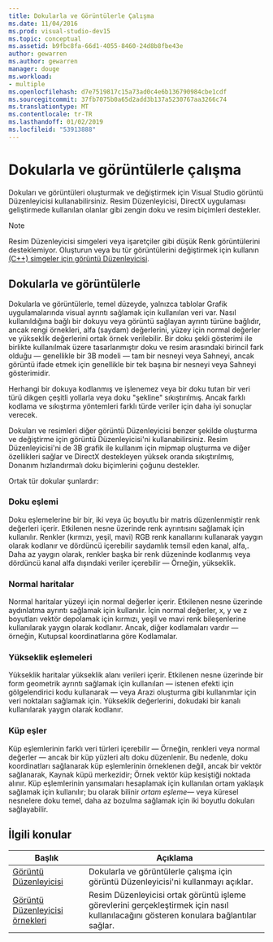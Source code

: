 ```yaml
---
title: Dokularla ve Görüntülerle Çalışma
ms.date: 11/04/2016
ms.prod: visual-studio-dev15
ms.topic: conceptual
ms.assetid: b9fbc8fa-66d1-4055-8460-24d8b8fbe43e
author: gewarren
ms.author: gewarren
manager: douge
ms.workload:
- multiple
ms.openlocfilehash: d7e7519817c15a73ad0c4e6b136790984cbe1cdf
ms.sourcegitcommit: 37fb7075b0a65d2add3b137a5230767aa3266c74
ms.translationtype: MT
ms.contentlocale: tr-TR
ms.lasthandoff: 01/02/2019
ms.locfileid: "53913888"
---
```

# <a name="work-with-textures-and-images"></a>Dokularla ve görüntülerle çalışma

Dokuları ve görüntüleri oluşturmak ve değiştirmek için Visual Studio görüntü Düzenleyicisi kullanabilirsiniz. Resim Düzenleyicisi, DirectX uygulaması geliştirmede kullanılan olanlar gibi zengin doku ve resim biçimleri destekler.

> [!NOTE]
> Resim Düzenleyicisi simgeleri veya işaretçiler gibi düşük Renk görüntülerini desteklemiyor. Oluşturun veya bu tür görüntülerini değiştirmek için kullanın [(C++) simgeler için görüntü Düzenleyicisi](/cpp/windows/image-editor-for-icons).

## <a name="textures-and-images"></a>Dokularla ve görüntülerle

Dokularla ve görüntülerle, temel düzeyde, yalnızca tablolar Grafik uygulamalarında visual ayrıntı sağlamak için kullanılan veri var. Nasıl kullanıldığına bağlı bir dokuyu veya görüntü sağlayan ayrıntı türüne bağlıdır, ancak rengi örnekleri, alfa (saydam) değerlerini, yüzey için normal değerler ve yükseklik değerlerini ortak örnek verilebilir. Bir doku şekli gösterimi ile birlikte kullanılmak üzere tasarlanmıştır doku ve resim arasındaki birincil fark olduğu — genellikle bir 3B modeli — tam bir nesneyi veya Sahneyi, ancak görüntü ifade etmek için genellikle bir tek başına bir nesneyi veya Sahneyi gösterimidir.

Herhangi bir dokuya kodlanmış ve işlenemez veya bir doku tutan bir veri türü dikgen çeşitli yollarla veya doku "şekline" sıkıştırılmış. Ancak farklı kodlama ve sıkıştırma yöntemleri farklı türde veriler için daha iyi sonuçlar verecek.

Dokuları ve resimleri diğer görüntü Düzenleyicisi benzer şekilde oluşturma ve değiştirme için görüntü Düzenleyicisi'ni kullanabilirsiniz. Resim Düzenleyicisi'ni de 3B grafik ile kullanım için mipmap oluşturma ve diğer özellikleri sağlar ve DirectX destekleyen yüksek oranda sıkıştırılmış, Donanım hızlandırmalı doku biçimlerini çoğunu destekler.

Ortak tür dokular şunlardır:

### <a name="texture-maps"></a>Doku eşlemi

Doku eşlemelerine bir bir, iki veya üç boyutlu bir matris düzenlenmiştir renk değerleri içerir. Etkilenen nesne üzerinde renk ayrıntısını sağlamak için kullanılır. Renkler (kırmızı, yeşil, mavi) RGB renk kanallarını kullanarak yaygın olarak kodlanır ve dördüncü içerebilir saydamlık temsil eden kanal, alfa,. Daha az yaygın olarak, renkler başka bir renk düzeninde kodlanmış veya dördüncü kanal alfa dışındaki veriler içerebilir — Örneğin, yükseklik.

### <a name="normal-maps"></a>Normal haritalar

Normal haritalar yüzeyi için normal değerler içerir. Etkilenen nesne üzerinde aydınlatma ayrıntı sağlamak için kullanılır. İçin normal değerler, x, y ve z boyutları vektör depolamak için kırmızı, yeşil ve mavi renk bileşenlerine kullanılarak yaygın olarak kodlanır. Ancak, diğer kodlamaları vardır — örneğin, Kutupsal koordinatlarına göre Kodlamalar.

### <a name="height-maps"></a>Yükseklik eşlemeleri

Yükseklik haritalar yükseklik alanı verileri içerir. Etkilenen nesne üzerinde bir form geometrik ayrıntı sağlamak için kullanılan — istenen efekti için gölgelendirici kodu kullanarak — veya Arazi oluşturma gibi kullanımlar için veri noktaları sağlamak için. Yükseklik değerlerini, dokudaki bir kanalı kullanılarak yaygın olarak kodlanır.

### <a name="cube-maps"></a>Küp eşler

Küp eşlemlerinin farklı veri türleri içerebilir — Örneğin, renkleri veya normal değerler — ancak bir küp yüzleri altı doku düzenlenir. Bu nedenle, doku koordinatları sağlanarak küp eşlemlerinin örneklenen değil, ancak bir vektör sağlanarak, Kaynak küpü merkezidir; Örnek vektör küp kesiştiği noktada alınır. Küp eşlemlerinin yansımaları hesaplamak için kullanılan ortam yaklaşık sağlamak için kullanılır; bu olarak bilinir *ortam eşleme*— veya küresel nesnelere doku temel, daha az bozulma sağlamak için iki boyutlu dokuları sağlayabilir.

## <a name="related-topics"></a>İlgili konular

|Başlık|Açıklama|
|-----------|-----------------|
|[Görüntü Düzenleyicisi](../designers/image-editor.md)|Dokularla ve görüntülerle çalışma için görüntü Düzenleyicisi'ni kullanmayı açıklar.|
|[Görüntü Düzenleyicisi örnekleri](../designers/image-editor-examples.md)|Resim Düzenleyicisi ortak görüntü işleme görevlerini gerçekleştirmek için nasıl kullanılacağını gösteren konulara bağlantılar sağlar.|